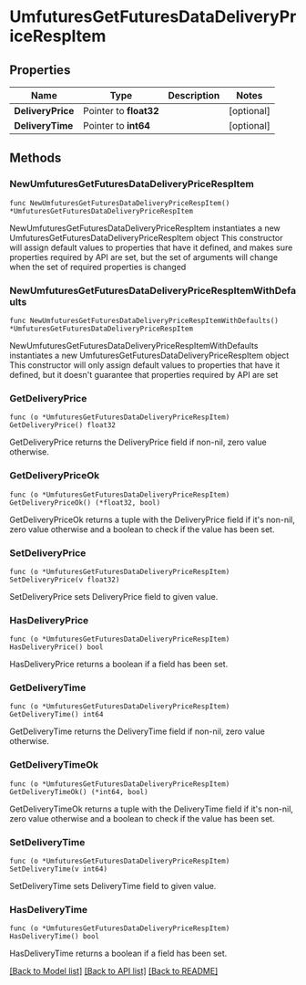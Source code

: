# UmfuturesGetFuturesDataDeliveryPriceRespItem

## Properties

Name | Type | Description | Notes
------------ | ------------- | ------------- | -------------
**DeliveryPrice** | Pointer to **float32** |  | [optional] 
**DeliveryTime** | Pointer to **int64** |  | [optional] 

## Methods

### NewUmfuturesGetFuturesDataDeliveryPriceRespItem

`func NewUmfuturesGetFuturesDataDeliveryPriceRespItem() *UmfuturesGetFuturesDataDeliveryPriceRespItem`

NewUmfuturesGetFuturesDataDeliveryPriceRespItem instantiates a new UmfuturesGetFuturesDataDeliveryPriceRespItem object
This constructor will assign default values to properties that have it defined,
and makes sure properties required by API are set, but the set of arguments
will change when the set of required properties is changed

### NewUmfuturesGetFuturesDataDeliveryPriceRespItemWithDefaults

`func NewUmfuturesGetFuturesDataDeliveryPriceRespItemWithDefaults() *UmfuturesGetFuturesDataDeliveryPriceRespItem`

NewUmfuturesGetFuturesDataDeliveryPriceRespItemWithDefaults instantiates a new UmfuturesGetFuturesDataDeliveryPriceRespItem object
This constructor will only assign default values to properties that have it defined,
but it doesn't guarantee that properties required by API are set

### GetDeliveryPrice

`func (o *UmfuturesGetFuturesDataDeliveryPriceRespItem) GetDeliveryPrice() float32`

GetDeliveryPrice returns the DeliveryPrice field if non-nil, zero value otherwise.

### GetDeliveryPriceOk

`func (o *UmfuturesGetFuturesDataDeliveryPriceRespItem) GetDeliveryPriceOk() (*float32, bool)`

GetDeliveryPriceOk returns a tuple with the DeliveryPrice field if it's non-nil, zero value otherwise
and a boolean to check if the value has been set.

### SetDeliveryPrice

`func (o *UmfuturesGetFuturesDataDeliveryPriceRespItem) SetDeliveryPrice(v float32)`

SetDeliveryPrice sets DeliveryPrice field to given value.

### HasDeliveryPrice

`func (o *UmfuturesGetFuturesDataDeliveryPriceRespItem) HasDeliveryPrice() bool`

HasDeliveryPrice returns a boolean if a field has been set.

### GetDeliveryTime

`func (o *UmfuturesGetFuturesDataDeliveryPriceRespItem) GetDeliveryTime() int64`

GetDeliveryTime returns the DeliveryTime field if non-nil, zero value otherwise.

### GetDeliveryTimeOk

`func (o *UmfuturesGetFuturesDataDeliveryPriceRespItem) GetDeliveryTimeOk() (*int64, bool)`

GetDeliveryTimeOk returns a tuple with the DeliveryTime field if it's non-nil, zero value otherwise
and a boolean to check if the value has been set.

### SetDeliveryTime

`func (o *UmfuturesGetFuturesDataDeliveryPriceRespItem) SetDeliveryTime(v int64)`

SetDeliveryTime sets DeliveryTime field to given value.

### HasDeliveryTime

`func (o *UmfuturesGetFuturesDataDeliveryPriceRespItem) HasDeliveryTime() bool`

HasDeliveryTime returns a boolean if a field has been set.


[[Back to Model list]](../README.md#documentation-for-models) [[Back to API list]](../README.md#documentation-for-api-endpoints) [[Back to README]](../README.md)


